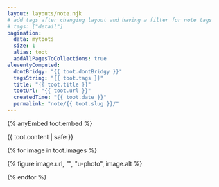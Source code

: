 ```yaml
---
layout: layouts/note.njk
# add tags after changing layout and having a filter for note tags
# tags: ["detail"] 
pagination:
  data: mytoots
  size: 1  
  alias: toot
  addAllPagesToCollections: true
eleventyComputed:
  dontBridgy: "{{ toot.dontBridgy }}"
  tagsString: "{{ toot.tags }}"
  title: "{{ toot.title }}"
  tootUrl: "{{ toot.url }}"
  createdTime: "{{ toot.date }}"
  permalink: "note/{{ toot.slug }}/"
---
```


{% anyEmbed toot.embed %}

{{ toot.content | safe }}

{% for image in toot.images %}

{% figure image.url, "", "u-photo", image.alt %}

{% endfor %}
